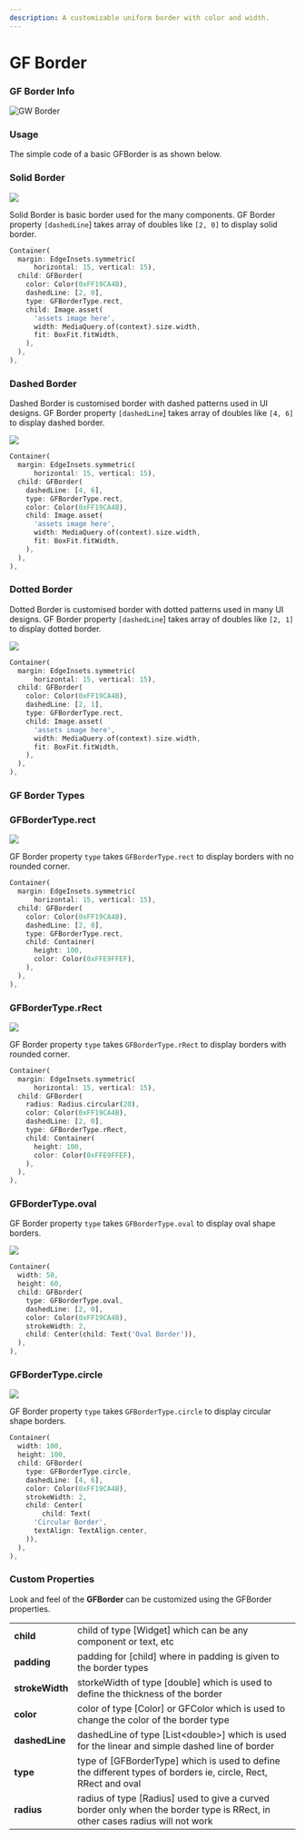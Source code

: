 ```yaml
---
description: A customizable uniform border with color and width.
---
```


# GF Border

### GF Border Info

![GW Border](https://ik.imagekit.io/ionicfirebaseapp/getwidget/docs/tr:w-800,f-auto/GW-Borders_docs_banner_JIomXoiPKpc.png)

### Usage

The simple code of a basic GFBorder is as shown below.

### Solid Border

![](https://ik.imagekit.io/ionicfirebaseapp/getwidget/docs/tr:w-800,f-auto/solid_border_3x_yCU-0SBxv.png)

Solid Border is basic border used for the many components. GF Border property `[dashedLine`\] takes array of doubles like  `[2, 0]` to display solid border.

```dart
Container(
  margin: EdgeInsets.symmetric(
      horizontal: 15, vertical: 15),
  child: GFBorder(
    color: Color(0xFF19CA4B),
    dashedLine: [2, 0],
    type: GFBorderType.rect,
    child: Image.asset(
      'assets image here',
      width: MediaQuery.of(context).size.width,
      fit: BoxFit.fitWidth,
    ),
  ),
),
```

### Dashed Border

Dashed Border is customised border with dashed patterns used in UI designs. GF Border property `[dashedLine`\] takes array of doubles like `[4, 6]` to display dashed border.

![](https://ik.imagekit.io/ionicfirebaseapp/getwidget/docs/tr:w-800,f-auto/dashed_border_3x_DQyNt2Emrew.png)

```dart
Container(
  margin: EdgeInsets.symmetric(
      horizontal: 15, vertical: 15),
  child: GFBorder(
    dashedLine: [4, 6],
    type: GFBorderType.rect,
    color: Color(0xFF19CA4B),
    child: Image.asset(
      'assets image here',
      width: MediaQuery.of(context).size.width,
      fit: BoxFit.fitWidth,
    ),
  ),
),
```

### Dotted Border

Dotted Border is customised border with dotted patterns used in many UI designs. GF Border property `[dashedLine`\] takes array of doubles like `[2, 1]` to display dotted border.

![](https://ik.imagekit.io/ionicfirebaseapp/getwidget/docs/tr:w-800,f-auto/Dotted_border_3x_bVhWMc5Nv.png)

```dart
Container(
  margin: EdgeInsets.symmetric(
      horizontal: 15, vertical: 15),
  child: GFBorder(
    color: Color(0xFF19CA4B),
    dashedLine: [2, 1],
    type: GFBorderType.rect,
    child: Image.asset(
      'assets image here',
      width: MediaQuery.of(context).size.width,
      fit: BoxFit.fitWidth,
    ),
  ),
),
```

### GF Border Types

### GFBorderType.rect

![](https://ik.imagekit.io/ionicfirebaseapp/getwidget/docs/tr:w-800,f-auto/solid_border_vw_8B7kiHo.png)

GF Border property `type` takes `GFBorderType.rect` to display borders with no rounded corner.

```dart
Container(
  margin: EdgeInsets.symmetric(
      horizontal: 15, vertical: 15),
  child: GFBorder(
    color: Color(0xFF19CA4B),
    dashedLine: [2, 0],
    type: GFBorderType.rect,
    child: Container(
      height: 100,
      color: Color(0xFFE9FFEF),
    ),
  ),
),
```

### GFBorderType.rRect

![](https://ik.imagekit.io/ionicfirebaseapp/getwidget/docs/tr:w-800,f-auto/dashed_border_with_radius_4NgBID_ne.png)

GF Border property `type` takes `GFBorderType.rRect` to display borders with rounded corner.

```dart
Container(
  margin: EdgeInsets.symmetric(
      horizontal: 15, vertical: 15),
  child: GFBorder(
    radius: Radius.circular(20),
    color: Color(0xFF19CA4B),
    dashedLine: [2, 0],
    type: GFBorderType.rRect,
    child: Container(
      height: 100,
      color: Color(0xFFE9FFEF),
    ),
  ),
),
```

### GFBorderType.oval

GF Border property `type` takes `GFBorderType.oval` to display oval shape borders.

![](https://ik.imagekit.io/ionicfirebaseapp/getwidget/docs/tr:w-800,f-auto/circular_border_-_oval-solid_3x_o_S1GuEvf.png)

```dart
Container(
  width: 50,
  height: 60,
  child: GFBorder(
    type: GFBorderType.oval,
    dashedLine: [2, 0],
    color: Color(0xFF19CA4B),
    strokeWidth: 2,
    child: Center(child: Text('Oval Border')),
  ),
),
```

### GFBorderType.circle

![](https://ik.imagekit.io/ionicfirebaseapp/getwidget/docs/tr:w-800,f-auto/Dashed_border_-_circle_3x_hoEZqNy-tw.png)

GF Border property `type` takes `GFBorderType.circle` to display circular shape borders.

```dart
Container(
  width: 100,
  height: 100,
  child: GFBorder(
    type: GFBorderType.circle,
    dashedLine: [4, 6],
    color: Color(0xFF19CA4B),
    strokeWidth: 2,
    child: Center(
        child: Text(
      'Circular Border',
      textAlign: TextAlign.center,
    )),
  ),
),
```

### Custom Properties

Look and feel of the **GFBorder** can be customized using the GFBorder properties.

|  |  |
| :--- | :--- |
| **child** | child of  type \[Widget\] which can be any component or text, etc |
| **padding** | padding for \[child\] where in padding is given to the border types |
| **strokeWidth** | storkeWidth of type \[double\] which is used to define the thickness of the border |
| **color** | color of type \[Color\] or GFColor which is used to change the color of the border type |
| **dashedLine** | dashedLine of type \[List&lt;double&gt;\] which is used for the linear and simple dashed line of border |
| **type** | type of \[GFBorderType\] which is used to define the different types of borders ie, circle, Rect, RRect and oval |
| **radius** | radius of type \[Radius\] used to give a curved border only when the border type is RRect, in other cases radius will not work |



